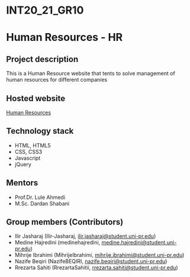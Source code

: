 # INT20_21_GR10

# Human Resources - HR

## Project description

This is a Human Resource website that tents to solve management of human resources for different companies

## Hosted website
[Human Resources](https://medinehajredini.github.io/INT20_21_GR10)

## Technology stack

* HTML, HTML5
* CSS, CSS3
* Javascript
* jQuery

## Mentors
 
* Prof.Dr. Lule Ahmedi
* M.Sc. Dardan Shabani

## Group members (Contributors)

* Ilir Jasharaj (Ilir-Jasharaj, ilir.jasharaj@student.uni-pr.edu)
* Medine Hajredini (medinehajredini, medine.hajredini@student.uni-pr.edu)
* Mihrije Ibrahimi (MihrijeIbrahimi, mihrije.ibrahimi@student.uni-pr.edu)
* Nazife Beqiri (NazifeBEQIRI, nazife.beqiri@student.uni-pr.edu)
* Rrezarta Sahiti (RrezartaSahitii, rrezarta.sahiti@student.uni-pr.edu)
